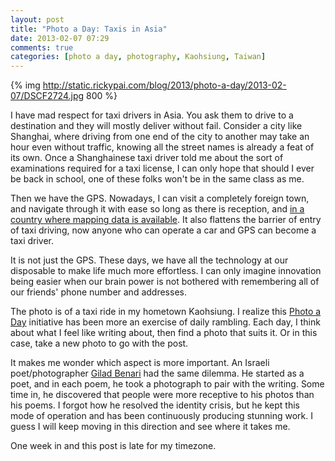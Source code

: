 ```yaml
---
layout: post
title: "Photo a Day: Taxis in Asia"
date: 2013-02-07 07:29
comments: true
categories: [photo a day, photography, Kaohsiung, Taiwan]
---
```


{% img http://static.rickypai.com/blog/2013/photo-a-day/2013-02-07/DSCF2724.jpg 800 %}

I have mad respect for taxi drivers in Asia. You ask them to drive to a destination and they will mostly deliver without fail. Consider a city like Shanghai, where driving from one end of the city to another may take an hour even without traffic, knowing all the street names is already a feat of its own. Once a Shanghainese taxi driver told me about the sort of examinations required for a taxi license, I can only hope that should I ever be back in school, one of these folks won't be in the same class as me.

Then we have the GPS. Nowadays, I can visit a completely foreign town, and navigate through it with ease so long as there is reception, and [in a country where mapping data is available](http://www.nytimes.com/2013/01/30/world/asia/google-maps-new-target-secretive-north-korea.html). It also flattens the barrier of entry of taxi driving, now anyone who can operate a car and GPS can become a taxi driver.

It is not just the GPS. These days, we have all the technology at our disposable to make life much more effortless. I can only imagine innovation being easier when our brain power is not bothered with remembering all of our friends' phone number and addresses.

The photo is of a taxi ride in my hometown Kaohsiung. I realize this [Photo a Day](/blog/categories/photo-a-day/) initiative has been more an exercise of daily rambling. Each day, I think about what I feel like writing about, then find a photo that suits it. Or in this case, take a new photo to go with the post.

It makes me wonder which aspect is more important. An Israeli poet/photographer [Gilad Benari](http://gilad.deviantart.com/) had the same dilemma. He started as a poet, and in each poem, he took a photograph to pair with the writing. Some time in, he discovered that people were more receptive to his photos than his poems. I forgot how he resolved the identity crisis, but he kept this mode of operation and has been continuously producing stunning work. I guess I will keep moving in this direction and see where it takes me.

One week in and this post is late for my timezone.